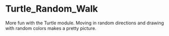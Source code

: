 # Turtle_Random_Walk
More fun with the Turtle module. Moving in random directions and drawing with random colors makes a pretty picture.
